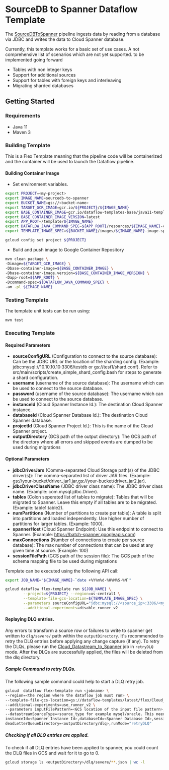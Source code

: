 # SourceDB to Spanner Dataflow Template

The [SourceDBToSpanner](src/main/java/com/google/cloud/teleport/v2/templates/SourceDbToSpanner.java) pipeline
ingests data by reading from a database via JDBC and writes the data to Cloud Spanner database.

Currently, this template works for a basic set of use cases. A not comprehensive
list of scenarios which are not yet supported.
to be implemented going forward
* Tables with non integer keys
* Support for additional sources
* Support for tables with foreign keys and interleaving
* Migrating sharded databases

## Getting Started

### Requirements
* Java 11
* Maven 3

### Building Template
This is a Flex Template meaning that the pipeline code will be containerized and the container will be
used to launch the Dataflow pipeline.

#### Building Container Image
* Set environment variables.

```sh
export PROJECT=<my-project>
export IMAGE_NAME=sourcedb-to-spanner
export BUCKET_NAME=gs://<bucket-name>
export TARGET_GCR_IMAGE=gcr.io/${PROJECT}/${IMAGE_NAME}
export BASE_CONTAINER_IMAGE=gcr.io/dataflow-templates-base/java11-template-launcher-base
export BASE_CONTAINER_IMAGE_VERSION=latest
export APP_ROOT=/template/${IMAGE_NAME}
export DATAFLOW_JAVA_COMMAND_SPEC=${APP_ROOT}/resources/${IMAGE_NAME}-command-spec.json
export TEMPLATE_IMAGE_SPEC=${BUCKET_NAME}/images/${IMAGE_NAME}-image-spec.json

gcloud config set project ${PROJECT}
```

* Build and push image to Google Container Repository

```sh
mvn clean package \
-Dimage=${TARGET_GCR_IMAGE} \
-Dbase-container-image=${BASE_CONTAINER_IMAGE} \
-Dbase-container-image.version=${BASE_CONTAINER_IMAGE_VERSION} \
-Dapp-root=${APP_ROOT} \
-Dcommand-spec=${DATAFLOW_JAVA_COMMAND_SPEC} \
-am -pl ${IMAGE_NAME}
```

### Testing Template

The template unit tests can be run using:
```sh
mvn test
```

### Executing Template

#### Required Parameters
* **sourceConfigURL** (Configuration to connect to the source database): Can be the JDBC URL or the location of the sharding config. (Example: jdbc:mysql://10.10.10.10:3306/testdb or gs://test1/shard.conf). Refer to src/main/scripts/create_simple_shard_config.bash for steps to generate a shard configuration.
* **username** (username of the source database): The username which can be used to connect to the source database.
* **password** (username of the source database): The username which can be used to connect to the source database.
* **instanceId** (Cloud Spanner Instance Id.): The destination Cloud Spanner instance.
* **databaseId** (Cloud Spanner Database Id.): The destination Cloud Spanner database.
* **projectId** (Cloud Spanner Project Id.): This is the name of the Cloud Spanner project.
* **outputDirectory** (GCS path of the output directory): The GCS path of the directory where all errors and skipped events are dumped to be used during migrations

#### Optional Parameters
* **jdbcDriverJars** (Comma-separated Cloud Storage path(s) of the JDBC driver(s)): The comma-separated list of driver JAR files. (Example: gs://your-bucket/driver_jar1.jar,gs://your-bucket/driver_jar2.jar).
* **jdbcDriverClassName** (JDBC driver class name): The JDBC driver class name. (Example: com.mysql.jdbc.Driver).
* **tables** (Colon seperated list of tables to migrate): Tables that will be migrated to Spanner. Leave this empty if all tables are to be migrated. (Example: table1:table2).
* **numPartitions** (Number of partitions to create per table): A table is split into partitions and loaded independently. Use higher number of partitions for larger tables. (Example: 1000).
* **spannerHost** (Cloud Spanner Endpoint): Use this endpoint to connect to Spanner. (Example: https://batch-spanner.googleapis.com)
* **maxConnections** (Number of connections to create per source database): The max number of connections that can be used at any given time at source. (Example: 100)
* **sessionFilePath** (GCS path of the session file): The GCS path of the schema mapping file to be used during migrations

Template can be executed using the following API call:
```sh
export JOB_NAME="${IMAGE_NAME}-`date +%Y%m%d-%H%M%S-%N`"

gcloud dataflow flex-template run ${JOB_NAME} \
        --project=${PROJECT} --region=us-central1 \
        --template-file-gcs-location=${TEMPLATE_IMAGE_SPEC} \
        --parameters sourceConfigURL="jdbc:mysql://<source_ip>:3306/<mysql_db_name>",username=<mysql user>,password=<mysql pass>,instanceId="<spanner instanceid>",databaseId="<spanner_database_id>",projectId="$PROJECT",outputDirectory=gs://<gcs-dir> \
        --additional-experiments=disable_runner_v2
```
#### Replaying DLQ entries.
Any errors to transform a source row or failures to write to spanner get written to `dlq/severe/` path within the `outputDirectory`. It's recommended to retry the DLQ entries before applying any change capture (if any).
To retry the DLQs, please run the [Cloud_Datastream_to_Spanner](../datastream-to-spanner/README_Cloud_Datastream_to_Spanner.md) job in `retryDLQ` mode. After the DLQs are successfully applied, the files will be deleted from the dlq directory.
##### Sample Command to retry DLQs.
The following sample command could help to start a DLQ retry job.
```bash
gcloud  dataflow flex-template run <jobname> \
--region=<the region where the dataflow job must run> \
--template-file-gcs-location=gs://dataflow-templates/latest/flex/Cloud_Datastream_to_Spanner \
--additional-experiments=use_runner_v2 \
--parameters inputFilePattern=<GCS location of the input file pattern>,streamName="ignore", \
--datastreamSourceType=<source_type for example mysql/oracle. This needs to be set in the absence of an actual datastream.>\
instanceId=<Spanner Instance Id>,databaseId=<Spanner Database Id>,sessionFilePath=<GCS path to session file>, \
deadLetterQueueDirectory=<outputDirectory/dlq>,runMode="retryDLQ"
```
##### Checking if all DLQ entries are applied.
To check if all DLQ entries have been applied to spanner, you could count the DLQ files in GCS and wait for it to go to 0.
```bash
gcloud storage ls <outputDirectory>/dlq/severe/**.json | wc -l
```
